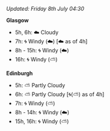 *Updated: Friday 8th July 04:30*

**Glasgow**

* 5h, 6h: :cloud: Cloudy
* 7h: :cyclone: Windy (:cloud:) [:cloud: as of 4h]
* 8h - 15h: :cyclone: Windy (:cloud:)
* 16h: :cyclone: Windy (:partly_sunny:)

**Edinburgh**

* 5h: :partly_sunny: Partly Cloudy
* 6h: :partly_sunny: Partly Cloudy [:cyclone:(:partly_sunny:) as of 4h]
* 7h: :cyclone: Windy (:partly_sunny:)
* 8h - 14h: :cyclone: Windy (:cloud:)
* 15h, 16h: :cyclone: Windy (:partly_sunny:)
